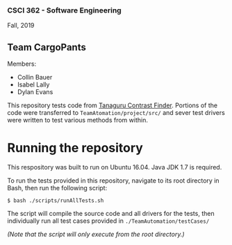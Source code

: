 ### CSCI 362 - Software Engineering

Fall, 2019

## Team CargoPants

Members:
- Collin Bauer
- Isabel Lally
- Dylan Evans


This repository tests code from [Tanaguru Contrast Finder](). Portions of the code were
transferred to `TeamAtomation/project/src/` and sever test drivers were written to test
various methods from within.

# Running the repository

This respository was built to run on Ubuntu 16.04. Java JDK 1.7 is required.

To run the tests provided in this repository, navigate to its root directory in Bash,
then run the following script:

```
$ bash ./scripts/runAllTests.sh
```

The script will compile the source code and all drivers for the tests, then individually
run all test cases provided in `./TeamAutomation/testCases/`

*(Note that the script will only execute from the root directory.)*


